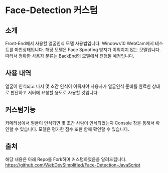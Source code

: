 # Face-Detection 커스텀

## 소개
Front-End에서 사용할 얼굴인식 모델 사용법입니다. Windows10 WebCam에서 테스트를 마친상태입니다.
해당 모델은 Face Spoofing 방지가 이뤄지지 않는 모델입니다. 따라서 정확한 사용자 분류는 BackEnd의 모델에서 진행될 예정입니다.
## 사용 내역
얼굴이 인식되고 나서 몇 초간 인식이 이뤄져야 사용자가 얼굴인식 준비를 완료한 상태로 판단하고 서버에 요청할 용도로 사용할 것입니다.
## 커스텀기능
카메라상에서 얼굴이 인식되면 몇 초간 사람이 인식되었는지 Console 창을 통해서 확인할 수 있습니다.
모델은 평가한 점수 또한 함께 확인할 수 있습니다.
## 출처
해당 내용은 아래 Repo를 Fork하여 커스텀하였음을 알려드립니다.
https://github.com/WebDevSimplified/Face-Detection-JavaScript
